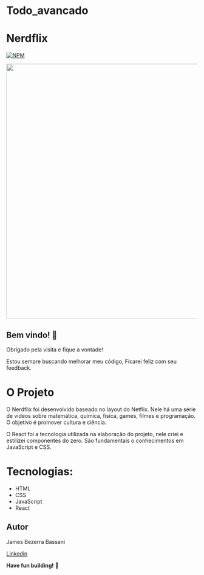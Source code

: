 # Todo_avancado

# Nerdflix

[![NPM](https://img.shields.io/npm/l/react)](https://github.com/Jheimys/Electronic_battery/blob/master/LICENCE)

<p align=center>
  <image width="670" heigth="770" src='https://github.com/Jheimys/assets/blob/master/nerdflix.png'>
</p>

## Bem vindo! 👋

Obrigado pela visita e fique a vontade!

Estou sempre buscando melhorar meu código, Ficarei feliz com seu feedback.

# O Projeto

O Nerdflix foi desenvolvido baseado no layout do Netflix. Nele há uma série de videos sobre matemática, quimíca, fisíca, games, filmes e
programação. O objetivo é promover cultura e ciência.

O React foi a tecnologia utilizada na elaboração do projeto, nele criei e estilizei componentes do zero. São fundamentais o
conhecimentos em JavaScript e CSS.

<!--   <p align=center>
    <image width="670" heigth="570" src='https://github.com/Jheimys/assets/blob/master/organo.png'>
  </p> -->

# Tecnologias:

- HTML
- CSS
- JavaScript
- React

## Autor

James Bezerra Bassani

[Linkedin](https://www.linkedin.com/in/jheimys/)

**Have fun building!** 🚀
